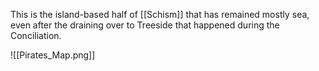 This is the island-based half of [[Schism]] that has remained mostly sea, even after the draining over to Treeside that happened during the Conciliation.

![[Pirates_Map.png]]
